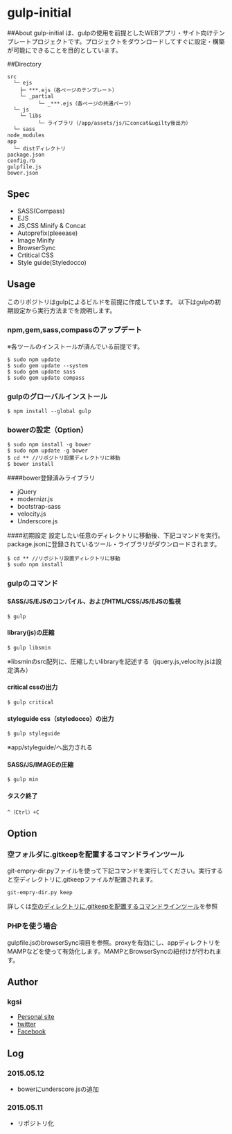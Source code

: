 # gulp-initial

##About
gulp-initial は、gulpの使用を前提としたWEBアプリ・サイト向けテンプレートプロジェクトです。プロジェクトをダウンロードしてすぐに設定・構築が可能にできることを目的としています。

##Directory

    src
      └─ ejs
        ├─ ***.ejs（各ページのテンプレート）
        └─ _partial
              └─ _***.ejs（各ページの共通パーツ）
      └─ js
        └─ libs
              └─ ライブラリ（/app/assets/js/にconcat&ugilty後出力）
      └─ sass
    node_modules
    app
      └─ distディレクトリ
    package.json
    config.rb
    gulpfile.js
    bower.json

## Spec

 * SASS(Compass)
 * EJS
 * JS,CSS Minify & Concat
 * Autoprefix(pleeease)
 * Image Minify
 * BrowserSync
 * Crtitical CSS
 * Style guide(Styledocco)

## Usage
このリポジトリはgulpによるビルドを前提に作成しています。
以下はgulpの初期設定から実行方法までを説明します。

### npm,gem,sass,compassのアップデート
※各ツールのインストールが済んでいる前提です。

    $ sudo npm update
    $ sudo gem update --system 
    $ sudo gem update sass
    $ sudo gem update compass

### gulpのグローバルインストール

    $ npm install --global gulp

### bowerの設定（Option）

    $ sudo npm install -g bower
    $ sudo npm update -g bower
    $ cd ** //リポジトリ設置ディレクトリに移動
    $ bower install

####bower登録済みライブラリ
 * jQuery
 * modernizr.js
 * bootstrap-sass
 * velocity.js
 * Underscore.js

####初期設定
設定したい任意のディレクトリに移動後、下記コマンドを実行。package.jsonに登録されているツール・ライブラリがダウンロードされます。

    $ cd ** //リポジトリ設置ディレクトリに移動
    $ sudo npm install

### gulpのコマンド

#### SASS/JS/EJSのコンパイル、およびHTML/CSS/JS/EJSの監視

    $ gulp

#### library(js)の圧縮

    $ gulp libsmin

※libsminのsrc配列に、圧縮したいlibraryを記述する（jquery.js,velocity.jsは設定済み）

#### critical cssの出力

    $ gulp critical

#### styleguide css（styledocco）の出力

    $ gulp styleguide

※app/styleguide/へ出力される

#### SASS/JS/IMAGEの圧縮

    $ gulp min

#### タスク終了

    ^（Ctrl）+C

## Option

### 空フォルダに.gitkeepを配置するコマンドラインツール
git-empry-dir.pyファイルを使って下記コマンドを実行してください。実行すると空ディレクトリに.gitkeepファイルが配置されます。

    git-empry-dir.py keep

詳しくは[空のディレクトリに.gitkeepを配置するコマンドラインツール](http://qiita.com/suin/items/2814e91ed9c29c0f9287)を参照

### PHPを使う場合
gulpfile.jsのbrowserSync項目を参照。proxyを有効にし、appディレクトリをMAMPなどを使って有効化します。MAMPとBrowserSyncの紐付けが行われます。

## Author

### kgsi

* [Personal site](http://aircolor.org)
* [twitter](https://twitter.com/kgsi)
* [Facebook](https://www.facebook.com/shinichi.kogiso)

## Log

### 2015.05.12

* bowerにunderscore.jsの追加

### 2015.05.11

* リポジトリ化
